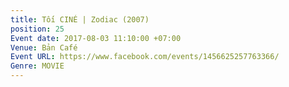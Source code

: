 ```yaml
---
title: Tối CINÉ | Zodiac (2007)
position: 25
Event date: 2017-08-03 11:10:00 +07:00
Venue: Bản Café
Event URL: https://www.facebook.com/events/1456625257763366/
Genre: MOVIE
---
```


